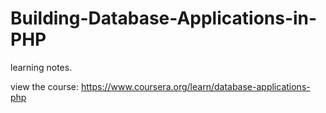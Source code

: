 # Building-Database-Applications-in-PHP

learning notes.

view the course: https://www.coursera.org/learn/database-applications-php